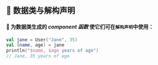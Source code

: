 ## 🧬 数据类与解构声明

#### 🔧 为数据类生成的 _component 函数_ 使它们可在``解构声明``中使用：

```kotlin
val jane = User("Jane", 35)
val (name, age) = jane
println("$name, $age years of age")
// Jane, 35 years of age
```
